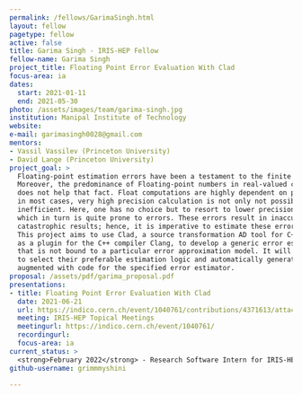 ```yaml
---
permalink: /fellows/GarimaSingh.html
layout: fellow
pagetype: fellow
active: false
title: Garima Singh - IRIS-HEP Fellow
fellow-name: Garima Singh
project_title: Floating Point Error Evaluation With Clad
focus-area: ia
dates:
  start: 2021-01-11
  end: 2021-05-30
photo: /assets/images/team/garima-singh.jpg
institution: Manipal Institute of Technology
website:
e-mail: garimasingh0028@gmail.com
mentors:
- Vassil Vassilev (Princeton University)
- David Lange (Princeton University)
project_goal: >
  Floating-point estimation errors have been a testament to the finite nature of computing.
  Moreover, the predominance of Floating-point numbers in real-valued computation
  does not help that fact. Float computations are highly dependent on precision, and
  in most cases, very high precision calculation is not only not possible but very
  inefficient. Here, one has no choice but to resort to lower precision computing,
  which in turn is quite prone to errors. These errors result in inaccurate and sometimes
  catastrophic results; hence, it is imperative to estimate these errors accurately.
  This project aims to use Clad, a source transformation AD tool for C++ implemented
  as a plugin for the C++ compiler Clang, to develop a generic error estimation framework
  that is not bound to a particular error approximation model. It will allow users
  to select their preferable estimation logic and automatically generate functions
  augmented with code for the specified error estimator.
proposal: /assets/pdf/garima_proposal.pdf
presentations:
- title: Floating Point Error Evaluation With Clad
  date: 2021-06-21
  url: https://indico.cern.ch/event/1040761/contributions/4371613/attachments/2268248/3851583/floating_point_error_est.pdf
  meeting: IRIS-HEP Topical Meetings
  meetingurl: https://indico.cern.ch/event/1040761/
  recordingurl:
  focus-area: ia
current_status: >
  <strong>February 2022</strong> - Research Software Intern for IRIS-HEP and CERN SFT (at CERN in Geneva, Switzerland)
github-username: grimmmyshini

---
```

